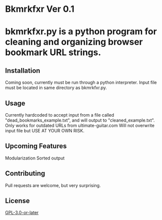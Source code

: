 # Bkmrkfxr Ver 0.1

# bkmrkfxr.py is a python program for cleaning and organizing browser bookmark URL strings.

## Installation

Coming soon, currently must be run through a python interpreter.
Input file must be located in same directory as bkmrkfxr.py.

## Usage

Currently hardcoded to accept input from a file called "dead_bookmarks_example.txt", and will output to "cleaned_example.txt".
Only works for outdated URLs from ultimate-guitar.com
Will not overwrite input file but USE AT YOUR OWN RISK.

## Upcoming Features
Modularization
Sorted output

## Contributing
Pull requests are welcome, but very surprising.

## License
[GPL-3.0-or-later](https://www.gnu.org/licenses/gpl-3.0.en.html)